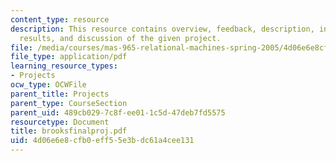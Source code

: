 ```yaml
---
content_type: resource
description: This resource contains overview, feedback, description, interaction,
  results, and discussion of the given project.
file: /media/courses/mas-965-relational-machines-spring-2005/4d06e6e8cfb0eff55e3bdc61a4cee131_brooksfinalproj.pdf
file_type: application/pdf
learning_resource_types:
- Projects
ocw_type: OCWFile
parent_title: Projects
parent_type: CourseSection
parent_uid: 489cb029-7c8f-ee01-1c5d-47deb7fd5575
resourcetype: Document
title: brooksfinalproj.pdf
uid: 4d06e6e8-cfb0-eff5-5e3b-dc61a4cee131
---
```

